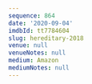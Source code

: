```yaml
---
sequence: 864
date: '2020-09-04'
imdbId: tt7784604
slug: hereditary-2018
venue: null
venueNotes: null
medium: Amazon
mediumNotes: null
---
```


